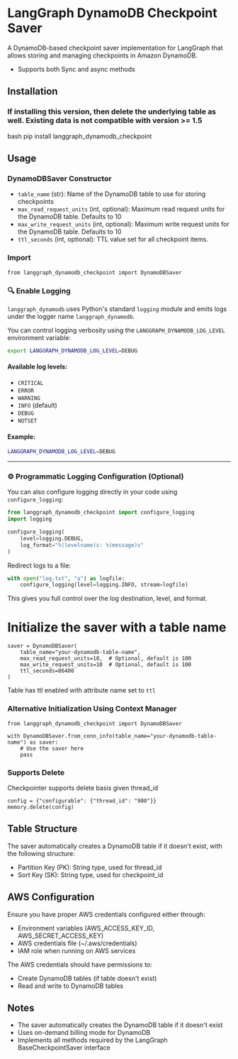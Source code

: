 # LangGraph DynamoDB Checkpoint Saver

A DynamoDB-based checkpoint saver implementation for LangGraph that allows storing and managing checkpoints in Amazon DynamoDB.
* Supports both Sync and async methods

## Installation
### If installing this version, then delete the underlying table as well. Existing data is not compatible with version >= 1.5
bash
pip install langgraph_dynamodb_checkpoint


## Usage

### DynamoDBSaver Constructor

- `table_name` (str): Name of the DynamoDB table to use for storing checkpoints
- `max_read_request_units` (int, optional): Maximum read request units for the DynamoDB table. Defaults to 10
- `max_write_request_units` (int, optional): Maximum write request units for the DynamoDB table. Defaults to 10
- `ttl_seconds` (int, optional): TTL value set for all checkpoint items.

### Import

```
from langgraph_dynamodb_checkpoint import DynamoDBSaver
```


### 🔍 Enable Logging

`langgraph_dynamodb` uses Python's standard `logging` module and emits logs under the logger name `langgraph_dynamodb`.

You can control logging verbosity using the `LANGGRAPH_DYNAMODB_LOG_LEVEL` environment variable:

```bash
export LANGGRAPH_DYNAMODB_LOG_LEVEL=DEBUG
```

#### Available log levels:

* `CRITICAL`
* `ERROR`
* `WARNING`
* `INFO` (default)
* `DEBUG`
* `NOTSET`

#### Example:

```bash
LANGGRAPH_DYNAMODB_LOG_LEVEL=DEBUG 
```

---

### ⚙️ Programmatic Logging Configuration (Optional)

You can also configure logging directly in your code using `configure_logging`:

```python
from langgraph_dynamodb_checkpoint import configure_logging
import logging

configure_logging(
    level=logging.DEBUG,
    log_format="%(levelname)s: %(message)s"
)
```

Redirect logs to a file:

```python
with open("log.txt", "a") as logfile:
    configure_logging(level=logging.INFO, stream=logfile)
```

This gives you full control over the log destination, level, and format.

# Initialize the saver with a table name
```
saver = DynamoDBSaver(
    table_name="your-dynamodb-table-name",
    max_read_request_units=10,  # Optional, default is 100
    max_write_request_units=10  # Optional, default is 100
    ttl_seconds=86400
)
```
Table has ttl enabled with attribute name set to `ttl`

### Alternative Initialization Using Context Manager

```
from langgraph_dynamodb_checkpoint import DynamoDBSaver

with DynamoDBSaver.from_conn_info(table_name="your-dynamodb-table-name") as saver:
    # Use the saver here
    pass
```

### Supports Delete
Checkpointer supports delete basis given thread_id
```
config = {"configurable": {"thread_id": "900"}}
memory.delete(config)
```

## Table Structure

The saver automatically creates a DynamoDB table if it doesn't exist, with the following structure:

- Partition Key (PK): String type, used for thread_id
- Sort Key (SK): String type, used for checkpoint_id

## AWS Configuration

Ensure you have proper AWS credentials configured either through:
- Environment variables (AWS_ACCESS_KEY_ID, AWS_SECRET_ACCESS_KEY)
- AWS credentials file (~/.aws/credentials)
- IAM role when running on AWS services

The AWS credentials should have permissions to:
- Create DynamoDB tables (if table doesn't exist)
- Read and write to DynamoDB tables

## Notes

- The saver automatically creates the DynamoDB table if it doesn't exist
- Uses on-demand billing mode for DynamoDB
- Implements all methods required by the LangGraph BaseCheckpointSaver interface